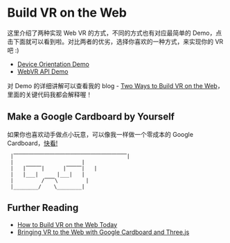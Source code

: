 # Build VR on the Web

这里介绍了两种实现 Web VR 的方式，不同的方式也有对应最简单的 Demo，点击下面就可以看到啦。对比两者的优劣，选择你喜欢的一种方式，来实现你的 VR 吧 :)

* [Device Orientation Demo]()
* [WebVR API Demo]()

对 Demo 的详细讲解可以查看我的 blog - [Two Ways to Build VR on the Web]()，里面的关键代码我都会解释喔！

## Make a Google Cardboard by Yourself

如果你也喜欢动手做点小玩意，可以像我一样做一个零成本的 Google Cardboard，[快看!](https://github.com/jasonliao/build-vr-on-the-web/blob/master/how-to-make-a-google-cardboard.md)

```
 |⎺⎺⎺⎺⎺⎺⎺⎺⎺⎺⎺⎺⎺⎺⎺⎺⎺⎺⎺⎺⎺⎺|
 |                      |
 |   |⎺⎺⎺|      |⎺⎺⎺|   |  
 |   |___|      |___|   |
 |         /⎺⎺\         |
 |________/    \________|
```

## Further Reading

* [How to Build VR on the Web Today](https://www.sitepoint.com/how-to-build-vr-on-the-web-today/)
* [Bringing VR to the Web with Google Cardboard and Three.js](https://www.sitepoint.com/bringing-vr-to-web-google-cardboard-three-js/)






